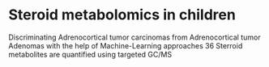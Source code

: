 # Steroid metabolomics in children
Discriminating Adrenocortical tumor carcinomas from Adrenocortical tumor Adenomas with the help of Machine-Learning approaches
36 Sterroid metabolites are quantified using targeted GC/MS
